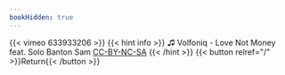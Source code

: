 ```yaml
---
bookHidden: true
---
```


{{< vimeo 633933206 >}}
{{< hint info >}}
♫ Volfoniq - Love Not Money feat. Solo Banton Sam [CC-BY-NC-SA](https://freemusicarchive.org/music/Volfoniq/Love_Not_Money/LCL16_-_Love_not_money_-_01_-_Love_not_money_feat_Solo_Banton_and_Sam)
{{< /hint >}}
{{< button relref="/" >}}Return{{< /button >}}
